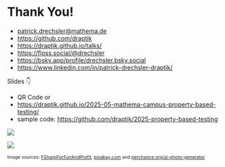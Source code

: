 # Thank You!

- <mdi-email /> <patrick.drechsler@mathema.de>
- <logos-github-icon /> <https://github.com/draptik>
- <mdi-web /> <https://draptik.github.io/talks/>
- <logos-mastodon-icon /> <https://floss.social/@drechsler>
- <logos-bluesky/> <https://bsky.app/profile/drechsler.bsky.social>
- <logos-linkedin-icon /> <https://www.linkedin.com/in/patrick-drechsler-draptik/>

Slides 👇

- QR Code or
- <https://draptik.github.io/2025-05-mathema-campus-property-based-testing/>
- sample code:
  <https://github.com/draptik/2025-property-based-testing>

<img
  class="absolute top-10 right-20 h-70"
  src="/images/slides.png"
/>

<img
  class="absolute bottom-15 right-30 h-30 custom-slow-pulse"
  src="/images/anti-nazi.png"
/>

<p style="font-size:0.75em">
Image sources: <a href="https://fsharpforfunandprofit.com/posts/property-based-testing-2/" target="_blank">FSharpForFunAndProfit</a>, <a href="https://pixabay.com/" target="_blank">pixabay.com</a> and <a href="https://perchance.org/ai-photo-generator" target="_blank">perchance.org/ai-photo-generator</a>
</p>
